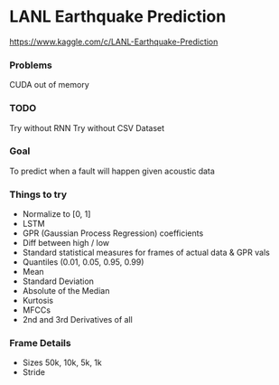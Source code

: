 # LANL Earthquake Prediction
https://www.kaggle.com/c/LANL-Earthquake-Prediction

### Problems
CUDA out of memory

### TODO
Try without RNN
Try without CSV Dataset

### Goal
To predict when a fault will happen given acoustic data

### Things to try
 - Normalize to [0, 1]
 - LSTM
 - GPR (Gaussian Process Regression) coefficients
  - Diff between high / low
 - Standard statistical measures for frames of actual data & GPR vals
  - Quantiles (0.01, 0.05, 0.95, 0.99)
  - Mean
  - Standard Deviation
  - Absolute of the Median
  - Kurtosis
 - MFCCs
 - 2nd and 3rd Derivatives of all

### Frame Details
 - Sizes 50k, 10k, 5k, 1k
 - Stride
